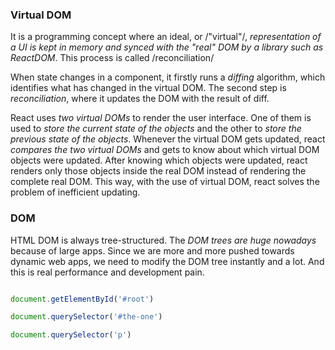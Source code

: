 ### Virtual DOM

It is a programming concept where an ideal, or /"virtual"/, *representation of a UI is kept in memory and synced with the "real" DOM by a library such as ReactDOM*. This process is called /reconciliation/

When state changes in a component, it firstly runs a *diffing* algorithm, which identifies what has changed in the virtual DOM. The second step is *reconciliation*, where it updates the DOM with the result of diff.

React uses *two virtual DOMs* to render the user interface. One of them is used to *store the current state of the objects* and the other to *store the previous state of the objects*. Whenever the virtual DOM gets updated, react *compares the two virtual DOMs* and gets to know about which virtual DOM objects were updated. After knowing which objects were updated, react renders only those objects inside the real DOM instead of rendering the complete real DOM. This way, with the use of virtual DOM, react solves the problem of inefficient updating.

### DOM

HTML DOM is always tree-structured. The *DOM trees are huge nowadays* because of large apps. Since we are more and more pushed towards dynamic web apps, we need to modify the DOM tree instantly and a lot. And this is real performance and development pain.

```javascript

document.getElementById('#root')

document.querySelector('#the-one')

document.querySelector('p')

```
